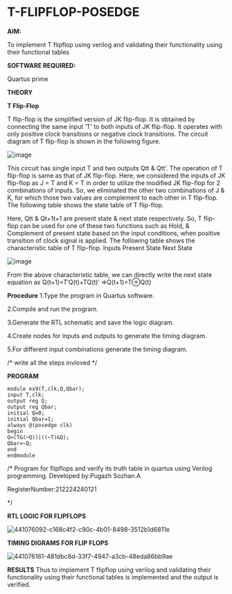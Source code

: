 # T-FLIPFLOP-POSEDGE

**AIM:**

To implement  T flipflop using verilog and validating their functionality using their functional tables

**SOFTWARE REQUIRED:**

Quartus prime

**THEORY**

**T Flip-Flop**

T flip-flop is the simplified version of JK flip-flop. It is obtained by connecting the same input ‘T’ to both inputs of JK flip-flop. It operates with only positive clock transitions or negative clock transitions. The circuit diagram of T flip-flop is shown in the following figure.

![image](https://github.com/naavaneetha/T-FLIPFLOP-POSEDGE/assets/154305477/458a68fe-2d08-4a9d-ac4f-7ae0480ce0bd)

 
This circuit has single input T and two outputs Qtt & Qtt’. The operation of T flip-flop is same as that of JK flip-flop. Here, we considered the inputs of JK flip-flop as J = T and K = T in order to utilize the modified JK flip-flop for 2 combinations of inputs. So, we eliminated the other two combinations of J & K, for which those two values are complement to each other in T flip-flop. The following table shows the state table of T flip-flop.

Here, Qtt & Qt+1t+1 are present state & next state respectively. So, T flip-flop can be used for one of these two functions such as Hold, & Complement of present state based on the input conditions, when positive transition of clock signal is applied. The following table shows the characteristic table of T flip-flop. Inputs Present State Next State

![image](https://github.com/naavaneetha/T-FLIPFLOP-POSEDGE/assets/154305477/cdd7fb32-539f-4b66-bb8d-f305a153c886)

 
From the above characteristic table, we can directly write the next state equation as Q(t+1)=T′Q(t)+TQ(t)′ ⇒Q(t+1)=T⊕Q(t)

**Procedure**
1.Type the program in Quartus software.

2.Compile and run the program.

3.Generate the RTL schematic and save the logic diagram.

4.Create nodes for inputs and outputs to generate the timing diagram.

5.For different input combinations generate the timing diagram.

/* write all the steps invloved */

**PROGRAM**
```
module ex9(T,clk,Q,Qbar);
input T,clk;
output reg Q;
output reg Qbar;
initial Q=0;
initial Qbar=1;
always @(posedge clk)
begin
Q=(T&(~Q))|((~T)&Q);
Qbar=~Q;
end
endmodule
```
/* Program for flipflops and verify its truth table in quartus using Verilog programming.
Developed by:Pugazh Sozhan.A

RegisterNumber:212224240121

*/

**RTL LOGIC FOR FLIPFLOPS**

![441076092-c168c4f2-c90c-4b01-8498-3512b1d6811e](https://github.com/user-attachments/assets/e2a63df6-3693-480b-a7cf-f7ee1187619d)

**TIMING DIGRAMS FOR FLIP FLOPS**

![441076161-481dbc8d-33f7-4947-a3cb-48eda86bb9ae](https://github.com/user-attachments/assets/2ac03e85-10b5-45c1-b5ec-c4e6519110eb)


**RESULTS**
Thus to implement T flipflop using verilog and validating their functionality using their functional tables is implemented and the output is verified.

